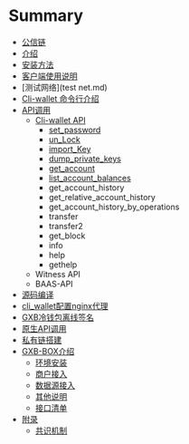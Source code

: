 # Summary

* [公信链](README.md)
* [介绍](instruction.md)
* [安装方法](node.md)
* [客户端使用说明](ke-hu-duan-shi-yong-shuo-ming.md)
* [测试网络](test net.md)
* [Cli-wallet 命令行介绍](cli-wallet-ming-ling-xing-jie-shao.md)
* [API调用](apidiao-yong.md)
  * [Cli-wallet API](apidiao-yong/cli-wallet-api.md)
    * [set\_password](apidiao-yong/cli-wallet-api/setpassword.md)
    * [un\_Lock](apidiao-yong/cli-wallet-api/unlock.md)
    * [import\_Key](apidiao-yong/cli-wallet-api/importkey.md)
    * [dump\_private\_keys](apidiao-yong/cli-wallet-api/dumpprivate-keys.md)
    * [get\_account](apidiao-yong/cli-wallet-api/getaccount.md)
    * [list\_account\_balances](apidiao-yong/cli-wallet-api/listaccount-balances.md)
    * get\_account\_history
    * get\_relative\_account\_history
    * get\_account\_history\_by\_operations
    * transfer
    * transfer2
    * get\_block
    * info
    * help
    * gethelp
  * Witness API
  * BAAS-API
* [源码编译](yuan-ma-bian-yi.md)
* [cli\_wallet配置nginx代理](cliwallet-pei-zhi-nginx-dai-li.md)
* [GXB冷钱包离线签名](gxbleng-qian-bao-li-xian-qian-ming.md)
* [原生API调用](apidiao-yong.md)
* [私有链搭建](si-you-lian-da-jian.md)
* [GXB-BOX介绍](gxb-box.md)
  * [环境安装](gxb-boxjie-shao/huan-jing-an-zhuang.md)
  * [商户接入](gxb-boxjie-shao/shang-hu-jie-ru.md)
  * [数据源接入](gxb-boxjie-shao/shu-ju-yuan-jie-ru.md)
  * [其他说明](gxb-boxjie-shao/qi-ta-shuo-ming.md)
  * [接口清单](gxb-boxjie-shao/jie-kou-qing-dan.md)
* [附录](fu-lu.md)
  * [共识机制](fu-lu/gong-shi-ji-zhi.md)

